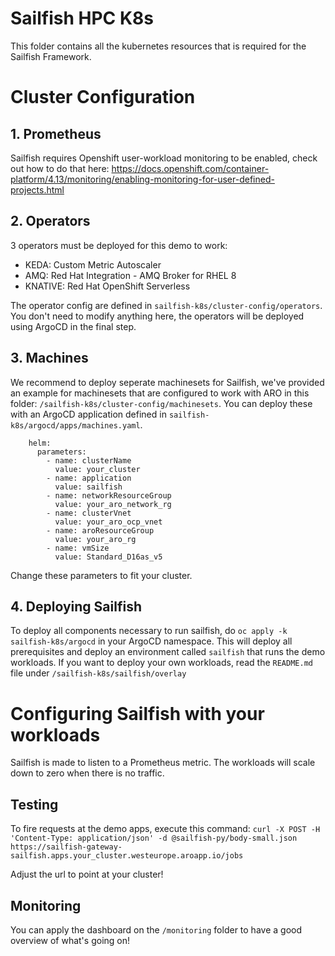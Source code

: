 # Sailfish HPC K8s 
This folder contains all the kubernetes resources that is required for the Sailfish Framework.

# Cluster Configuration

## 1. Prometheus
Sailfish requires Openshift user-workload monitoring to be enabled, check out how to do that here:
https://docs.openshift.com/container-platform/4.13/monitoring/enabling-monitoring-for-user-defined-projects.html


## 2. Operators 
3 operators must be deployed for this demo to work: 
 - KEDA: Custom Metric Autoscaler 
 - AMQ: Red Hat Integration - AMQ Broker for RHEL 8 
 - KNATIVE: Red Hat OpenShift Serverless

The operator config are defined in `sailfish-k8s/cluster-config/operators`. You don't need to modify anything here, the operators will be deployed using ArgoCD in the final step.

## 3. Machines
We recommend to deploy seperate machinesets for Sailfish, we've provided an example for machinesets that are configured to work with ARO in this folder: `/sailfish-k8s/cluster-config/machinesets`. You can deploy these with an ArgoCD application defined in `sailfish-k8s/argocd/apps/machines.yaml`.
```
    helm:
      parameters:
        - name: clusterName
          value: your_cluster
        - name: application
          value: sailfish
        - name: networkResourceGroup
          value: your_aro_network_rg
        - name: clusterVnet
          value: your_aro_ocp_vnet
        - name: aroResourceGroup
          value: your_aro_rg
        - name: vmSize
          value: Standard_D16as_v5
```
Change these parameters to fit your cluster.

## 4. Deploying Sailfish
To deploy all components necessary to run sailfish, do `oc apply -k sailfish-k8s/argocd` in your ArgoCD namespace. This will deploy all prerequisites and deploy an environment called `sailfish` that runs the demo workloads.
If you want to deploy your own workloads, read the `README.md` file under `/sailfish-k8s/sailfish/overlay`

# Configuring Sailfish with your workloads
Sailfish is made to listen to a Prometheus metric. The workloads will scale down to zero when there is no traffic.

## Testing
To fire requests at the demo apps, execute this command:
`curl -X POST -H 'Content-Type: application/json' -d @sailfish-py/body-small.json https://sailfish-gateway-sailfish.apps.your_cluster.westeurope.aroapp.io/jobs`

Adjust the url to point at your cluster!

## Monitoring
You can apply the dashboard on the `/monitoring` folder to have a good overview of what's going on!